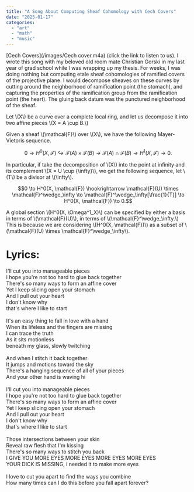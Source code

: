 ```yaml
---
title: "A Song About Computing Sheaf Cohomology with Cech Covers"
date: "2025-01-17"
categories: 
  - "art"
  - "math"
  - "music"
---
```


[Cech Covers](/images/Cech cover.m4a) (click the link to listen to us). I wrote this song with my beloved old room mate Christian Gorski in my last year of grad school while I was wrapping up my thesis. For weeks, I was doing nothing but computing etale sheaf cohomologies of ramified covers of the projective plane. I would decompose sheaves on these curves by cutting around the neighborhood of ramification point (the stomach), and capturing the properties of the ramification group from the ramification point (the heart). The gluing back datum was the punctured neighborhood of the sheaf.

Let \\(X\\) be a curve over a complete local ring, and let us decompose it into two affine pieces \\(X = A \cup B.\\) 

Given a sheaf \\(\mathcal{F}\\) over \\(X\\), we have the following Mayer-Vietoris sequence. 

$$0 \to H^0(X, \mathcal{F}) \hookrightarrow  \mathcal{F}(A) \times \mathcal{F}(B) \to \mathcal{F}(A) \cap \mathcal{F}(B) \to H^1(X, \mathcal{F}) \to 0.$$

In particular, if take the decomposition of \\(X\\) into the point at infinity and its complement \\(X = U \cup \{\infty\}\\), we get the following sequence, let \\(T\\) be a divisor at \\(\infty\\). 

$$0 \to H^0(X, \mathcal{F}) \hookrightarrow  \mathcal{F}(U) \times \mathcal{F}^\wedge_\infty \to \mathcal{F}^\wedge_\infty[\frac{1}{T}] \to H^0(X, \mathcal{F}) \to 0.$$

A global section \\(H^0(X, \Omega^1\_X)\\) can be specified by either a basis in terms of \\(\mathcal{F}(U)\\), in terms of \\(\mathcal{F}^\wedge\_\infty.\\) This is because we are considering \\(H^0(X, \mathcal{F})\\) as a subset of \\(\mathcal{F}(U) \times \mathcal{F}^\wedge_\infty\\). 


# Lyrics: 
I'll cut you into manageable pieces<br> 
I hope you're not too hard to glue back together<br> 
There's so many ways to form an affine cover<br> 
Yet I keep slicing open your stomach<br> 
And I pull out your heart<br> 
I don't know why<br> 
that's where I like to start<br> 
<br> 
It's an easy thing to fall in love with a hand<br> 
When its lifeless and the fingers are missing<br> 
I can trace the truth<br>
As it sits motionless<br> 
beneath my glass, slowly twitching<br> 
<br> 
And when I stitch it back together<br> 
It jumps and motions toward the sky<br> 
There's a hanging sequence of all of your pieces<br> 
And your other hand is waving hi<br> 
<br> 
I'll cut you into manageable pieces<br> 
I hope you're not too hard to glue back together<br> 
There's so many ways to form an affine cover<br> 
Yet I keep slicing open your stomach<br> 
And I pull out your heart<br> 
I don't know why<br> 
that's where I like to start<br> 
<br> 
Those intersections between your skin<br> 
Reveal raw flesh that I'm kissing<br> 
There's so many ways to stitch you back<br> 
I GIVE YOU MORE EYES MORE EYES MORE EYES MORE EYES<br>
YOUR DICK IS MISSING, i needed it to make more eyes<br> 
<br> 
I love to cut you apart to find the ways you combine<br> 
How many times can I do this before you fall apart forever?<br> 

